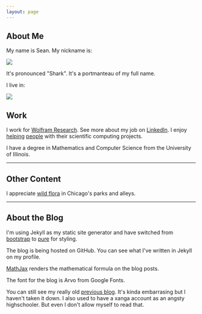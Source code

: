 ```yaml
---
layout: page
---
```


## About Me

My name is Sean. My nickname is:

<img class="pure-img" src="http://4.bp.blogspot.com/_nn5tlxdDx54/S5_o-oLYilI/AAAAAAAAACM/9Ahj7s6hE_Q/S1600-R/flowRoot2434.png"/>

It's pronounced "Shark". It's a portmanteau of my full name. 

I live in:

<img class="pure-img" src="{{ site.url }}/assets/home.jpg">

## Work

I work for [Wolfram Research](http://www.wolfram.com). See more about my job on [LinkedIn](http://www.linkedin.com/pub/sean-clarke/23/918/b5). I enjoy [helping](http://stackoverflow.com/users/426628/searke) [people](http://community.wolfram.com/web/seanc/home?p_p_id=user_WAR_userportlet&p_p_lifecycle=0&p_p_state=normal&p_p_mode=view&p_p_col_id=column-1&p_p_col_count=1&tabs1=Discussions) with their scientific computing projects. 

I have a degree in Mathematics and Computer Science from the University of Illinois. 

-----

## Other Content

I appreciate [wild flora](https://www.instagram.com/chicagoweeds/) in Chicago's parks and alleys. 

-----

## About the Blog

I'm using Jekyll as my static site generator and have switched from [bootstrap](http://twitter.github.io/bootstrap/) to [pure](http://purecss.io/) for styling.

The blog is being hosted on GitHub. You can see what I've written in Jekyll on my profile.

[MathJax](http://www.mathjax.org) renders the mathematical formula on the blog posts.

The font for the blog is Arvo from Google Fonts.

You can still see my really old <a href="http://searke.blogspot.com/">previous blog</a>. It's kinda embarrasing but I haven't taken it down. I also used to have a xanga account as an angsty highschooler. But even I don't allow myself to read that. 
